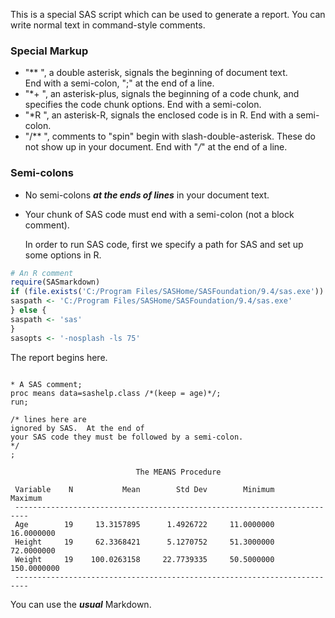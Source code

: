 This is a special SAS script which can be used to generate a report.
  You can write normal text in command-style comments.

### Special Markup

- "** ", a double asterisk, signals the beginning of document text.  
End with a semi-colon, ";" at the end of a line.
- "*+ ", an asterisk-plus, signals the beginning of a code chunk, and
specifies the code chunk options.  End with a semi-colon.
- "*R ", an asterisk-R, signals the enclosed code is in R.  End with a semi-colon.
- "/** ", comments to "spin" begin with slash-double-asterisk.
These do not show up in your document.  End with "*/*" at
the end of a line.

### Semi-colons

- No semi-colons ***at the ends of lines*** in your document text.
- Your chunk of SAS code must end with a semi-colon (not a block comment).


  In order to run SAS code, first we specify a path for SAS and set up some options in R.
  


```r
# An R comment
require(SASmarkdown)
if (file.exists('C:/Program Files/SASHome/SASFoundation/9.4/sas.exe')) {
saspath <- 'C:/Program Files/SASHome/SASFoundation/9.4/sas.exe'
} else {
saspath <- 'sas'
}
sasopts <- '-nosplash -ls 75'
```

The report begins here.


```sas

* A SAS comment;
proc means data=sashelp.class /*(keep = age)*/;
run;

/* lines here are
ignored by SAS.  At the end of
your SAS code they must be followed by a semi-colon.
*/
;
```

```
                            The MEANS Procedure

 Variable    N           Mean        Std Dev        Minimum        Maximum
 -------------------------------------------------------------------------
 Age        19     13.3157895      1.4926722     11.0000000     16.0000000
 Height     19     62.3368421      5.1270752     51.3000000     72.0000000
 Weight     19    100.0263158     22.7739335     50.5000000    150.0000000
 -------------------------------------------------------------------------
```

You can use the ***usual*** Markdown.
